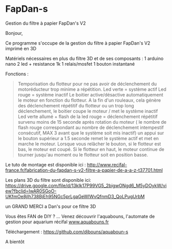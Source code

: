 # FapDan-s

Gestion du filtre à papier FapDan's V2

Bonjour,

Ce programme s'occupe de la gestion du filtre à papier FapDan's V2 imprimé en 3D

Matériels nécessaires en plus du filtre 3D et de ses composants :
1 arduino nano
2 led + resistance 1k
1 relais/mosfet
1 bouton instantané

Fonctions :
> Temporisation du flotteur pour ne pas avoir de déclenchement du motoréducteur trop minime a répétition.
> Led verte = système actif
> Led rouge = système inactif
> Le boitier active/désactive automatiquement le moteur en fonction du flotteur.
> A la fin d'un rouleaux, cela génère des déclenchement répétitif du flotteur ou un trop long déclenchement, le boitier coupe le moteur / met le système inactif
> Led verte allumé + flash de la led rouge = déclenchement répétitif survenu moins de 15 seconde après rotation du moteur ( le nombre de flash rouge correspondant au nombre de déclenchement intempestif consécutif, MAX 3 avant que le système soit mis inactif)
> un appui sur le bouton supérieur a 1.5 seconde remet le système actif et met en marche le moteur. Lorsque vous relâcher le bouton, si le flotteur est bas, le moteur est coupé. Si le flotteur en haut, le moteur continue de tourner jusqu'au moment ou le flotteur soit en position basse.

Le tuto de montage est disponible ici :
http://www.recifal-france.fr/fabrication-du-fapdan-s-v2-filtre-a-papier-de-a-a-z-t37701.html

Les plans 3D du filtre sont disponible ici:
https://drive.google.com/file/d/13kIk17P99VG5_2bigwONgd6_M5yDOykW/view?fbclid=IwAR0SGoO-UKfmOe8jIh738BjEh95NGc5prLgaGeWIWvQfnmD3_QoLPugUrbM

un GRAND MERCI a Dan's pour ce filtre 3D


Vous êtes FAN de DIY ? ... Venez découvrir l'aquabouns, l'automate de gestion pour aquarium récifal www.aquabouns.fr

Téléchargement : https://github.com/djbouns/aquaboun-s

A bientôt
